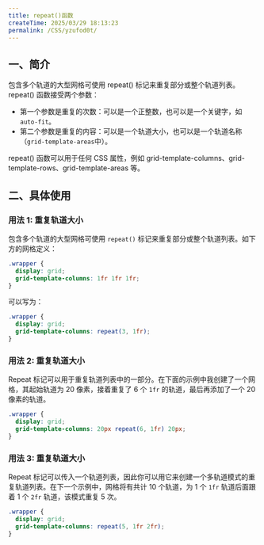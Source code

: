```yaml
---
title: repeat()函数
createTime: 2025/03/29 18:13:23
permalink: /CSS/yzufod0t/
---
```


## 一、简介

包含多个轨道的大型网格可使用 repeat() 标记来重复部分或整个轨道列表。  
repeat() 函数接受两个参数：

- 第一个参数是重复的次数：可以是一个正整数，也可以是一个关键字，如`auto-fit`。
- 第二个参数是重复的内容：可以是一个轨道大小，也可以是一个轨道名称（`grid-template-areas`中）。

repeat() 函数可以用于任何 CSS 属性，例如 grid-template-columns、grid-template-rows、grid-template-areas 等。

## 二、具体使用

### 用法 1: 重复轨道大小

包含多个轨道的大型网格可使用 `repeat()` 标记来重复部分或整个轨道列表。如下方的网格定义：

```css
.wrapper {
  display: grid;
  grid-template-columns: 1fr 1fr 1fr;
}
```

可以写为：

```css
.wrapper {
  display: grid;
  grid-template-columns: repeat(3, 1fr);
}
```

### 用法 2: 重复轨道大小

Repeat 标记可以用于重复轨道列表中的一部分。在下面的示例中我创建了一个网格，其起始轨道为 20 像素，接着重复了 6 个 `1fr` 的轨道，最后再添加了一个 20 像素的轨道。

```css
.wrapper {
  display: grid;
  grid-template-columns: 20px repeat(6, 1fr) 20px;
}
```

### 用法 3: 重复轨道大小

Repeat 标记可以传入一个轨道列表，因此你可以用它来创建一个多轨道模式的重复轨道列表。在下一个示例中，网格将有共计 10 个轨道，为 1 个 `1fr` 轨道后面跟着 1 个 `2fr` 轨道，该模式重复 5 次。

```css
.wrapper {
  display: grid;
  grid-template-columns: repeat(5, 1fr 2fr);
}
```

